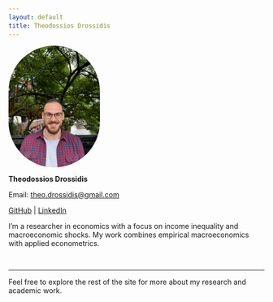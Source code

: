 ```yaml
---
layout: default
title: Theodossios Drossidis
---
```


<div style="display: flex; flex-wrap: wrap; align-items: center; margin-bottom: 30px;">
  <img src="assets/profile.jpg" alt="Theodossios Drossidis" style="width: 180px; border-radius: 100px; margin-right: 20px;" />

  <div>
    <p><strong>Theodossios Drossidis</strong></p>
    <p>Email: <a href="mailto:theo.drossidis@gmail.com">theo.drossidis@gmail.com</a></p>
    <p>
      <a href="https://github.com/TheoDros95" target="_blank">GitHub</a> |
      <a href="https://www.linkedin.com/in/theo-drossidis-5625121ba" target="_blank">LinkedIn</a>
    </p>
    <p>
      I’m a researcher in economics with a focus on income inequality and macroeconomic shocks.
      My work combines empirical macroeconomics with applied econometrics.
    </p>
  </div>
</div>

---

Feel free to explore the rest of the site for more about my research and academic work.
